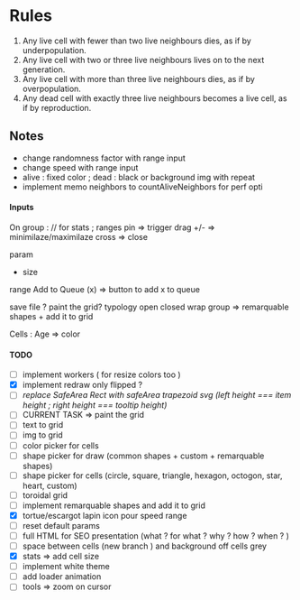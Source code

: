 # Rules

<ol>
    <li>Any live cell with fewer than two live neighbours dies, as if by underpopulation.</li>
    <li>Any live cell with two or three live neighbours lives on to the next generation.</li>
    <li>Any live cell with more than three live neighbours dies, as if by overpopulation.</li>
    <li>Any dead cell with exactly three live neighbours becomes a live cell, as if by reproduction.</li>
</ol>

## Notes

<ul>
    <li>change randomness factor with range input</li>
    <li>change speed with range input</li>
    <li>alive : fixed color ; dead : black or background img with repeat</li>
    <li>implement memo neighbors to countAliveNeighbors for perf opti</li>
</ul>

#### Inputs

On group : // for stats ; ranges
pin => trigger drag
+/- => minimilaze/maximilaze
cross => close

param

- size

range Add to Queue (x) => button to add x to queue

save file ?
paint the grid?
typology open closed wrap
group => remarquable shapes + add it to grid

Cells :
Age => color

#### TODO

- [ ] implement workers ( for resize colors too )
- [x] implement redraw only flipped ?
- [ ] _replace SafeArea Rect with safeArea trapezoid svg (left height === item height ; right height === tooltip height)_
- [ ] CURRENT TASK => paint the grid
- [ ] text to grid
- [ ] img to grid
- [ ] color picker for cells
- [ ] shape picker for draw (common shapes + custom + remarquable shapes)
- [ ] shape picker for cells (circle, square, triangle, hexagon, octogon, star, heart, custom)
- [ ] toroidal grid
- [ ] implement remarquable shapes and add it to grid
- [x] tortue/escargot lapin icon pour speed range
- [ ] reset default params
- [ ] full HTML for SEO presentation (what ? for what ? why ? how ? when ? )
- [ ] space between cells (new branch ) and background off cells grey
- [x] stats => add cell size
- [ ] implement white theme
- [ ] add loader animation
- [ ] tools => zoom on cursor
